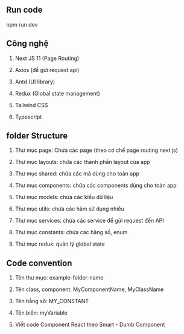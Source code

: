 ## Run code

npm run dev

## Công nghệ

1. Next JS 11 (Page Routing)

2. Axios (để gửi request api)

3. Antd (UI library)

4. Redux (Global state management)

5. Tailwind CSS

6. Typescript

## folder Structure

1. Thư mục page: Chứa các page (theo cơ chế page routing next js)

2. Thư mục layouts: chứa các thành phần layout của app

3. Thư mục shared: chứa các mã dùng cho toàn app

4. Thư mục components: chứa các components dùng cho toàn app

5. Thư mục models: chứa các kiểu dữ liệu

6. Thư mục utils: chứa các hàm sử dụng nhiều

7. Thư mục services: chứa các service để gửi request đến API

8. Thư mục constants: chứa các hằng số, enum

9. Thư mục redux: quản lý global state

## Code convention

1. Tên thư mục: example-folder-name

2. Tên class, component: MyComponentName, MyClassName

3. Tên hằng số: MY_CONSTANT

4. Tên biến: myVariable

5. Viết code Component React theo Smart - Dumb Component



